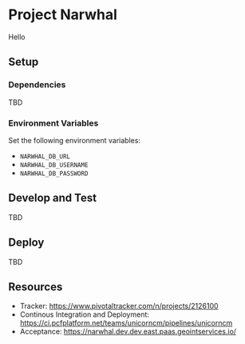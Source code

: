 # Project Narwhal
Hello

## Setup
### Dependencies
TBD

### Environment Variables
Set the following environment variables:
- `NARWHAL_DB_URL`
- `NARWHAL_DB_USERNAME`
- `NARWHAL_DB_PASSWORD`

## Develop and Test
TBD

## Deploy
TBD

## Resources
- Tracker: https://www.pivotaltracker.com/n/projects/2126100
- Continous Integration and Deployment: https://ci.pcfplatform.net/teams/unicorncm/pipelines/unicorncm 
- Acceptance: https://narwhal.dev.dev.east.paas.geointservices.io/

